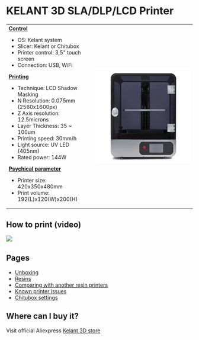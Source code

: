 <h1>KELANT 3D SLA/DLP/LCD Printer</h1>

<table>
  <tr>
    <td>
     <u><b>Control</b></u>
     <ul>
      <li>OS: Kelant system</li>
      <li>Slicer: Kelant or Chitubox</li>
      <li>Printer control: 3,5" touch screen</li>
      <li>Connection: USB, WiFi</li>
     </ul>
     <u><b>Printing</b></u>
     <ul>
      <li>Technique: LCD Shadow Masking</li>
      <li>N Resolution: 0.075mm (2560x1600px)</li>
      <li>Z Axis resolution: 12.5microns</li>
      <li>Layer Thickness: 35 ~ 100um</li>
      <li>Printing speed: 30mm/h</li>
      <li>Light source: UV LED (405nm)</li>
      <li>Rated power: 144W</li>
     </ul>
     <u><b>Psychical parameter</u></b>
     <ul>
      <li>Printer size: 420x350x480mm</li>
      <li>Print volume: 192(L)x120(W)x200(H)</li>
     </ul>
    </td>
   <td><img src="https://github.com/Kelant3D/Kelant-S400/blob/master/web/kelant3d.jpg" /></td>
  </tr>
  </table>

<h2>How to print (video)</h2>
<a href="https://www.youtube.com/watch?v=tZRK0-5ZPNM" target="_blank"><img src="https://img.youtube.com/vi/tZRK0-5ZPNM/maxresdefault.jpg" /></a>

<h2>Pages</h2>
  <ul>
    <li><a href="https://github.com/Kelant3D/Kelant-S400/blob/master/docs/unboxing.md">Unboxing</a></li>
    <li><a href="https://github.com/Kelant3D/Kelant-S400/blob/master/docs/resin.md">Resins</a></li>
    <li><a href="https://github.com/Kelant3D/Kelant-S400/blob/master/docs/comparing.md">Comparing with another resin printers</a></li>
    <li><a href="https://github.com/Kelant3D/Kelant-S400/blob/master/docs/known-issues.md">Known printer issues</a></li>
    <li><a href="https://github.com/loneacoustic/kelants400">Chitubox settings</a></li>
  </ul>

<h2>Where can I buy it?</h2>
Visit official Aliexpress <a href="https://kelant.aliexpress.com/store/4503053" target="_blank">Kelant 3D store</a>

